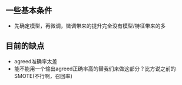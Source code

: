 ## 一些基本条件

 -  先确定模型，再微调，微调带来的提升完全没有模型/特征带来的多

## 目前的缺点

 - agreed准确率太差
 - 能不能用一个输出agreed正确率高的替我们来做这部分？比方说之前的SMOTE(不行啊，召回率)
